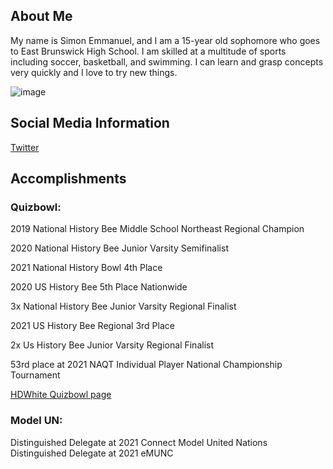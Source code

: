 ## About Me

My name is Simon Emmanuel, and I am a 15-year old sophomore who goes to East Brunswick High School. I am skilled at a multitude of sports including soccer, basketball, and swimming. I can learn and grasp concepts very quickly and I love to try new things.

![image](https://user-images.githubusercontent.com/67479795/121962485-cc08f800-cd36-11eb-8a2c-4ed8cced66a5.png)

## Social Media Information

[Twitter](https://twitter.com/SimozeEmmanuel)

## Accomplishments

### Quizbowl: 

2019 National History Bee Middle School Northeast Regional Champion

2020 National History Bee Junior Varsity Semifinalist
 
2021 National History Bowl 4th Place

2020 US History Bee 5th Place Nationwide

3x National History Bee Junior Varsity Regional Finalist

2021 US History Bee Regional 3rd Place
 
2x Us History Bee Junior Varsity Regional Finalist

53rd place at 2021 NAQT Individual Player National Championship Tournament

[HDWhite Quizbowl page](https://hdwhite.org/qb/stats/player/Simon+Emmanuel)

### Model UN:

Distinguished Delegate at 2021 Connect Model United Nations
Distinguished Delegate at 2021 eMUNC

